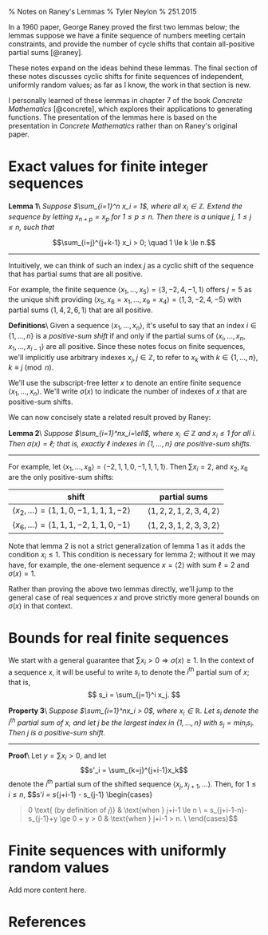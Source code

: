 % Notes on Raney's Lemmas
% Tyler Neylon
% 251.2015

In a 1960 paper, George Raney proved
the first two lemmas below; the lemmas suppose we have a
finite sequence of numbers meeting certain constraints, and
provide the number of cycle shifts that contain
all-positive partial sums [@raney].

These notes expand on the ideas behind these lemmas.
The final section of these notes discusses cyclic shifts for
finite sequences of independent, uniformly random
values; as far as I know, the work in that section is new.

I personally learned of these lemmas in chapter 7 of
the book *Concrete Mathematics* [@concrete],
which explores their applications to generating functions.
The presentation of the lemmas here is based on the
presentation in *Concrete Mathematics* rather than on
Raney's original paper.

# Exact values for finite integer sequences

**Lemma 1**\ 
*Suppose $\sum_{i=1}^n x_i = 1$, where all $x_i\in\mathbb{Z}$.
Extend the sequence by letting $x_{n+p}=x_p$ for $1\le p\le n$.
Then there is a unique $j$, $1 \le j \le n$, such that*

$$\sum_{i=j}^{j+k-1} x_i > 0; \quad 1 \le k \le n.$$

---

Intuitively, we can think of such an index $j$ as a cyclic shift
of the sequence that has partial sums that are all positive.

For example, the finite sequence
$\langle x_1, \ldots, x_5\rangle = \langle 3, -2, 4, -1, 1 \rangle$
offers $j=5$ as the unique shift providing
$\langle x_5, x_6=x_1, \ldots, x_9=x_4\rangle = \langle 1, 3, -2, 4, -5\rangle$
with partial sums
$\langle 1, 4, 2, 6, 1\rangle$ that are all positive.

**Definitions**\ 
Given a sequence $\langle x_1, \ldots, x_n\rangle$, it's useful to say that
an index $i \in \{1,\ldots, n\}$ is a *positive-sum shift* if and only if
the partial sums of $\langle x_i, \ldots, x_n, x_1, \ldots, x_{i-1}\rangle$
are all positive. Since these notes focus on finite sequences, we'll
implicitly use arbitrary indexes $x_j, j\in\mathbb{Z}$, to refer to
$x_k$ with $k\in \{1, \ldots, n\}, k\equiv j \pmod n$.

We'll use the subscript-free letter $x$ to denote an entire finite sequence
$\langle x_1, \ldots, x_n\rangle$. We'll write $\sigma(x)$ to indicate the
number of indexes of $x$ that are positive-sum shifts.

We can now concisely state a related result proved by Raney:

**Lemma 2**\ 
*Suppose $\sum_{i=1}^nx_i=\ell$, where $x_i\in\mathbb{Z}$ and
$x_i \le 1$ for all $i$.
Then $\sigma(x) = \ell$; that is,
exactly $\ell$ indexes in $\{1, \ldots, n\}$ are
positive-sum shifts.*

---

For example, let $\langle x_1, \ldots, x_8\rangle =
\langle -2, 1, 1, 0, -1, 1, 1, 1\rangle$. Then
$\sum x_i = 2$, and $x_2, x_6$ are the only
positive-sum shifts:

 shift | partial sums
-------|----------------
$\langle x_2, \ldots\rangle = \langle 1, 1, 0, -1, 1, 1, 1, -2\rangle\quad$ | $\langle 1, 2, 2, 1, 2, 3, 4, 2\rangle$
$\langle x_6, \ldots\rangle = \langle 1, 1, 1, -2, 1, 1, 0, -1\rangle\quad$ | $\langle 1, 2, 3, 1, 2, 3, 3, 2\rangle$

Note that lemma 2 is not a strict generalization of lemma 1 as it adds the
condition $x_i \le 1$. This condition is necessary for lemma 2;
without it we may have, for example, the one-element sequence
$x = \langle 2\rangle$ with sum $\ell = 2$ and $\sigma(x) = 1$.

Rather than proving the above two lemmas directly, we'll jump to the
general case of real sequences $x$ and prove strictly more general bounds
on $\sigma(x)$ in that context.

# Bounds for real finite sequences

We start with a general guarantee that
$\sum x_i > 0 \Rightarrow \sigma(x) \ge 1$.
In the context of a sequence $x$,
it will be useful to write $s_i$ to denote the
$i^\mathrm{th}$ partial sum of $x$; that is,
$$ s_i = \sum_{j=1}^i x_j. $$

**Property 3**\ 
*Suppose $\sum_{i=1}^nx_i > 0$, where $x_i\in\mathbb{R}$.
Let $s_i$ denote the $i^\mathrm{th}$ partial sum of $x$, and
let $j$ be the largest index in $\{1, \ldots, n\}$ with $s_j = \min_i s_i$.
Then $j$ is a positive-sum shift.*

---

**Proof**\ 
Let $y=\sum x_i > 0$, and
let
$$s'_i = \sum_{k=j}^{j+i-1}x_k$$
denote the $i^\mathrm{th}$ partial sum of the shifted sequence
$\langle x_j, x_{j+1}, \ldots \rangle$.
Then, for $1 \le i \le n$,
$$s'_i = s_{j+i-1} - s_{j-1}
\begin{cases}
> 0 \text{ (by definition of $j$)} & \text{when } j+i-1 \le n \\
= s_{j+i-1-n}-s_{j-1}+y \ge 0 + y > 0 & \text{when } j+i-1 > n. \\
\end{cases}$$


# Finite sequences with uniformly random values

Add more content here.

# References

